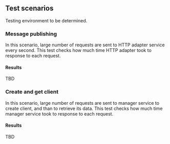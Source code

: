## Test scenarios

Testing environment to be determined.

### Message publishing

In this scenario, large number of requests are sent to HTTP adapter service 
every second. This test checks how much time HTTP adapter took to response to 
each request.

#### Results

TBD

### Create and get client

In this scenario, large number of requests are sent to manager service to create 
client, and than to retrieve its data. This test checks how much time manager
service took to response to each request.

#### Results

TBD